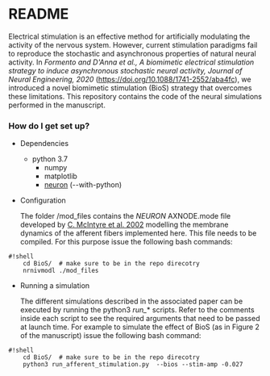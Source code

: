 # README #

Electrical stimulation is an effective method for artificially modulating the activity of the nervous system. However, current stimulation paradigms fail to reproduce the stochastic and asynchronous properties of natural neural activity. 
In *Formento and D'Anna et al., A biomimetic electrical stimulation strategy to induce asynchronous stochastic neural activity, Journal of Neural Engineering, 2020* (https://doi.org/10.1088/1741-2552/aba4fc), we introduced a novel biomimetic stimulation (BioS) strategy that overcomes these limitations.
This repository contains the code of the neural simulations performed in the manuscript. 

### How do I get set up? ###
* Dependencies
    * python 3.7
        * numpy
        * matplotlib
        * [neuron](http://www.neuron.yale.edu/neuron/download) (--with-python)

* Configuration

    The folder /mod_files contains the *NEURON* AXNODE.mode file developed by [C. McIntyre et al. 2002](https://doi.org/10.1152/jn.00353.2001) modelling the membrane dynamics of the afferent fibers implemented here. This file needs to be compiled. For this purpose issue the following bash commands:
    
```
#!shell
    cd BioS/  # make sure to be in the repo direcotry
    nrnivmodl ./mod_files
```
    
* Running a simulation

    The different simulations described in the associated paper can be executed by running the python3 *run_** scripts. Refer to the comments inside each script to see the required arguments that need to be passed at launch time. For example to simulate the effect of BioS (as in Figure 2 of the manuscript) issue the following bash command:


```
#!shell
    cd BioS/  # make sure to be in the repo direcotry
    python3 run_afferent_stimulation.py  --bios --stim-amp -0.027 
```
